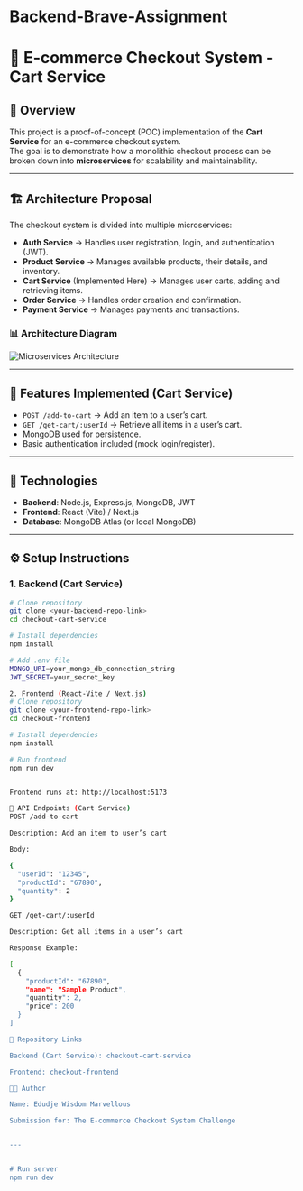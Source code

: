 # Backend-Brave-Assignment
# 🛒 E-commerce Checkout System - Cart Service

## 📌 Overview
This project is a proof-of-concept (POC) implementation of the **Cart Service** for an e-commerce checkout system.  
The goal is to demonstrate how a monolithic checkout process can be broken down into **microservices** for scalability and maintainability.  

---

## 🏗 Architecture Proposal

The checkout system is divided into multiple microservices:

- **Auth Service** → Handles user registration, login, and authentication (JWT).  
- **Product Service** → Manages available products, their details, and inventory.  
- **Cart Service** (Implemented Here) → Manages user carts, adding and retrieving items.  
- **Order Service** → Handles order creation and confirmation.  
- **Payment Service** → Manages payments and transactions.  

### 📊 Architecture Diagram
![Microservices Architecture](https://storage.googleapis.com/pacitude-buckets/licensed-image.jpeg)

---

## 🚀 Features Implemented (Cart Service)
- `POST /add-to-cart` → Add an item to a user’s cart.  
- `GET /get-cart/:userId` → Retrieve all items in a user’s cart.  
- MongoDB used for persistence.  
- Basic authentication included (mock login/register).  

---

## 🔧 Technologies
- **Backend**: Node.js, Express.js, MongoDB, JWT  
- **Frontend**: React (Vite) / Next.js  
- **Database**: MongoDB Atlas (or local MongoDB)

---

## ⚙️ Setup Instructions

### 1. Backend (Cart Service)
```bash
# Clone repository
git clone <your-backend-repo-link>
cd checkout-cart-service

# Install dependencies
npm install

# Add .env file
MONGO_URI=your_mongo_db_connection_string
JWT_SECRET=your_secret_key

2. Frontend (React-Vite / Next.js)
# Clone repository
git clone <your-frontend-repo-link>
cd checkout-frontend

# Install dependencies
npm install

# Run frontend
npm run dev


Frontend runs at: http://localhost:5173

📡 API Endpoints (Cart Service)
POST /add-to-cart

Description: Add an item to user’s cart

Body:

{
  "userId": "12345",
  "productId": "67890",
  "quantity": 2
}

GET /get-cart/:userId

Description: Get all items in a user’s cart

Response Example:

[
  {
    "productId": "67890",
    "name": "Sample Product",
    "quantity": 2,
    "price": 200
  }
]

📎 Repository Links

Backend (Cart Service): checkout-cart-service

Frontend: checkout-frontend

👨‍💻 Author

Name: Edudje Wisdom Marvellous

Submission for: The E-commerce Checkout System Challenge


---


# Run server
npm run dev
